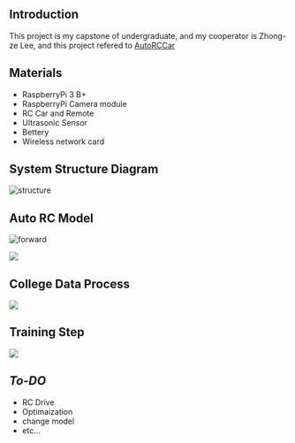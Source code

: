 ## Introduction

This project is my capstone of undergraduate, and my cooperator is Zhong-ze Lee, and this project refered to [AutoRCCar](https://github.com/hamuchiwa/AutoRCCar)

## Materials

* RaspberryPi 3 B+
* RaspberryPi Camera module 
* RC Car and Remote
* Ultrasonic Sensor
* Bettery
* Wireless network card

## System Structure Diagram
![](http://olrs8j04a.bkt.clouddn.com/17-4-5/93536256-file_1491402794925_1922.png "structure")

## Auto RC Model

![](http://olrs8j04a.bkt.clouddn.com/17-4-3/61400002-file_1491224765140_11921.jpg "forward")

![](http://olrs8j04a.bkt.clouddn.com/17-4-3/20135471-file_1491224765877_d3c8.jpg)

## College Data Process

![](http://olrs8j04a.bkt.clouddn.com/17-4-8/19423442-file_1491627496361_813f.gif)

## Training Step

![](http://olrs8j04a.bkt.clouddn.com/17-4-8/32552402-file_1491640966250_141a0.png)

## *To-DO*

* RC Drive
* Optimaization
* change model
* etc...
